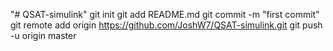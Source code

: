 "# QSAT-simulink"  git init git add README.md git commit -m "first commit" git remote add origin https://github.com/JoshW7/QSAT-simulink.git git push -u origin master

